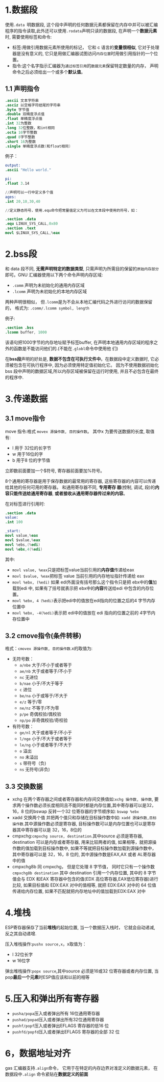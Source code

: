 # 1.数据段
使用`.data `明数据段, 这个段中声明的任何数据元素都保留在内存中并可以被汇编程序的指令读取,此外还可以使用`.rodata`声明只读的数据段, 在声明一个**数据元素**时, 需要使用标签和命令:

* 标签:用做引用数据元素所使用的标记， 它和 c 语言的**变量很相似**, 它对于处理器是没有意义的, 它只是用做汇编器试图访问`内存位置`时用做引用指针的一个位置。
* 指令:这个名字指示汇编器为`通过标签引用`的`数据元素`保留特定数量的内存， 声明命令之后必须给出一个或多个**默认值**。

## 1.1 声明指令

```S
.ascii 文本字符串
.asciz 以空格字符结尾的字符串
.byte 字节值
.double 双精度浮点值
.float 单精度浮点值
.int 32为整数
.long 32位整数，和int相同
.octa 16字节整数
.quad 8字节整数
.short 16为整数
.single 单精度浮点数(和float相同)
```

例子：

```S
output:
.ascii "Hello world."

pi:
.float 3.14

//声明可以一行中定义多个值
ages:
.int 20,10,30,40

//定义静态符号，使用.equ命令把常量值定义为可以在文本段中使用的符号，如：

.section .data
.equ LINUX_SYS_CALL,0x80
.section .text
movl $LINUX_SYS_CALL,%eax
```

# 2.bss段
和 data 段不同, **无需声明特定的数据类型**, 只需声明为所需目的保留的`原始内存部分`即可。GNU 汇编器使用以下两个命令声明内存区域:

* `.comm` 声明为未初始化的通用内存区域
* `.lcomm` 声明为未初始化的本地内存区域

两种声明很相似， 但`.lcomm`是为不会从本地汇编代码之外进行访问的数据保留的， 格式为:
`.comm/.lcomm symbol, length`

例子:

```S
.section .bss
.lcomm buffer, 1000
```
该语句把1000字节的内存地址赋予标签buffer, 在声明本地通用内存区域的程序之外的函数是不能访问他们的.(不能在`.globl`命令中使用他
们)

在**bss段**声明的好处是, **数据不包含在可执行文件中**。在数据段中定义数据时, 它必须被包含在可执行程序中, 因为必须使用特定值初始化它。
因为不使用数据初始化bss 段中声明的数据区域,所以内存区域被保留在运行时使用, 并且不必包含在最终的程序中.

# 3.传递数据
## 3.1 move指令
move 指令:格式 `movex 源操作数, 目的操作数`。 其中x 为要传送数据的长度, 取值有:

* l 用于 32位的长字节
* w 用于16位的字
* b 用于8 位的字节值

立即数前面要加一个$符号, 寄存器前面要加%符号。

8个通用的寄存器是用于保存数据的最常用的寄存器, 这些寄存器的内容可以传递给其他的任何可用的寄存器。 和通用寄存器不同, **专用寄存
器**(控制, 调试, 段)的**内容只能传送给通用寄存器**, **或者接收从通用寄存器传过来的内容**。

在对标签进行引用时:

```S
.section .data
value:
.int 100

_start:
movl value,%eax
movl $value,%eax
movl %ebs,(%edi)
movl %ebx,4(%edi)
```
其中:

* `movl value, %eax`只是把标签value当前引用的**内存值**传递给eax
* `movl $value, %eax`把标签 value 当前引用的内存地址指针传递给 eax
* `movl %ebx, (%edi)` 如果 edi外面没有括号那么这个指令只是把 ebx中的**值**加载到edi 中, 如果有了括号就表示把 ebx中的**内容**传送给edi 中包含的内存位置。
* `movl %ebx, 4（%edi)`表示把edi中的值放在edi指向的位置之后的4 字节内存位置中
* `movl %ebx, -4(%edi)`表示把 edi中的值放在 edi 指向的位置之前的 4字节内存位置中

## 3.2 cmove指令(条件转移)
格式：`cmovex 源操作数, 目的操作数`.x的取值为:

* 无符号数：
	* `a/nbe` 大于/不小于或者等于
	* `ae/nb` 大于或者等于/不小于
	* `nc` 无进位
	* `b/nae` 小于/不大于等于
	* `c` 进位
	* `be/na` 小于或等于/不大于
	* `e/z` 等于/零
	* `ne/nz` 不等于/不为零
	* `p/pe` 奇偶校验/偶校验
	* `np/po` 非奇偶校验/奇校验
* 有符号数：
	* `ge/nl` 大于或者等于/不小于
	* `l/nge` 小于/不大于或者等于
	* `le/ng` 小于或者等于/不大于
	* `o` 溢出
	* `no` 未溢出
	* `s` 带符号（负)
	* `ns` 无符号(非负)

## 3.3 交换数据
* xchg 在两个寄存器之间或者寄存器和内存间交换值如:`xchg 操作数, 操作数`, 要求两个操作数必须长度相同且不能同时都是内存位置,其中寄存器可以是32，16，8 位的bswap 反转一个32 位寄存器的字节顺序如: `bswap %ebx`
* xadd 交换两个值 并把两个值只和存储在目标操作数中如: `xadd 源操作数,目标操作数`.其中源操作数必须是寄存器, 目标操作数可以是内存位置也可以是寄存器其中寄存器可以是 32，16，8位的
* cmpxchg:`cmpxchg source, destination`.其中source 必须是寄存器, destination 可以是内存或者寄存器, 用来比较两者的值, 如果相等，就把源操作数的值加载到目标操作数中, 如果不等就把目标操作数加载到源操作数中，其中寄存器可以是 32，16，8 位的, 其中源操作数是EAX,AX 或者 AL寄存器中的值
* cmpxchg8b 同 cmpxchg， 但是它处理 8 字节值， 同时它只有一个操作数`cmpxchg8b destination` 其中 destination 引用一个内存位置, 其中的 8 字节值会与 EDX 和EAX 寄存器中包含的值(EDX 高位寄存器,EAX低位寄存器)进行比较, 如果目标值和 EDX:EAX 对中的值相等, 就把 EDX:EAX 对中的 64 位值传递给内存位置, 如果不匹配就把内存地址中的值加载到EDX:EAX 对中

# 4.堆栈
ESP寄存器保存了当前**堆栈**的起始位置, 当一个数据压入栈时， 它就会自动递减, 反之其自动递增.

压入堆栈操作:`pushx source,x`，x取值为：

* l 32位长字
* w 16位字

弹出堆栈操作:`popx source`,其中source 必须是16或32 位寄存器或者内存位置, 当pop**最后一个元素**时ESP值应该和以前的相等

# 5.压入和弹出所有寄存器

* `pusha/popa`压入或者弹出所有 16位通用寄存器
* `pushad/popad`压入或者弹出所有32位通用寄存器
* `pushf/popf`压入或者弹出EFLAGS 寄存器的低16 位
* `pushfd/popfd`压入或者弹出EFLAGS 寄存器的全部 32 位

# 6，数据地址对齐
gas 汇编器支持`.align`命令， 它用于在特定的内存边界对准定义的数据元素， 在数据段中`.align` 命令紧贴在**数据定义的前面**